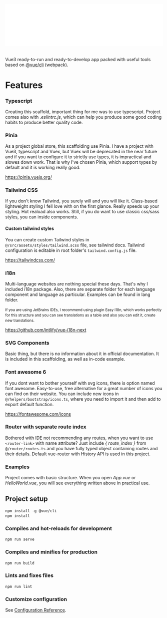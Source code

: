 <div>
    <img src="git/header.svg" alt="css-in-readme" />
</div>
<br>

Vue3 ready-to-run and ready-to-develop app packed with useful tools based on <a href="https://github.com/vuejs/vue-cli" target="_blank">@vue/cli</a> (webpack).

# <b>Features</b>

### <b>Typescript</b>
Creating this scaffold, important thing for me was to use typescript. Project comes also with *.eslintrc.js*, which can help you produce some good coding habits to produce better quality code.

### <b>Pinia</b>
As a project global store, this scaffolding use Pinia. I have a project with Vue3, typescript and Vuex, but Vuex will be deprecated in the near future and if you want to configure it to strictly use types, it is impractical and slowes down work. That is why I've chosen Pinia, which support types by default and it is working really good.

https://pinia.vuejs.org/

### <b>Tailwind CSS</b>
If you don't know Tailwind, you surely will and you will like it. Class-based lightweight styling I fell love with on the first glance. Really speeds up your styling. Hot reaload also works. Still, if you do want to use classic css/sass styles, you can inside components.

#### <b>Custom tailwind styles</b>
You can create custom Tailwind styles in `@/src/assets/styles/tailwind.scss` file, see tailwind docs. Tailwind configuration is editable in root folder's `tailwind.config.js` file.

https://tailwindcss.com/

### <b>i18n</b>
Multi-language websites are nothing special these days. That's why I included i18n package. Also, there are separate folder for each language component and language as particular. Examples can be found in lang folder.

<small>If you are using JetBrains IDEs, I recommend using plugin Easy i18n, which works perfectly for this structure and you can see translations as a table and also you can edit it, create new translations.</small>

https://github.com/intlify/vue-i18n-next

### <b>SVG Components</b>
Basic thing, but there is no information about it in official documentation. It is included in this scaffolding, as well as in-code example.

### <b>Font awesome 6</b>
If you dont want to bother yourself with svg icons, there is option named font awesome. Easy-to-use, free alternative for a great number of icons you can find on their website. You can include new icons in `@/helpers/bootstrap/icons.ts`, where you need to import it and then add to export default function.

https://fontawesome.com/icons

### <b>Router with separate route index</b>
Bothered with IDE not recommending any routes, when you want to use `<router-link>` with name attribute? Just include *{ route_index }* from `@/router/routes.ts` and you have fully typed object containing routes and their details. Default vue-router with History API is used in this project.

### <b>Examples</b>
Project comes with basic structure. When you open *App.vue* or *HelloWorld.vue*, you will see everything written above in practical use. 

## Project setup
```
npm install -g @vue/cli
npm install
```

### Compiles and hot-reloads for development
```
npm run serve
```

### Compiles and minifies for production
```
npm run build
```

### Lints and fixes files
```
npm run lint
```

### Customize configuration
See [Configuration Reference](https://cli.vuejs.org/config/).
